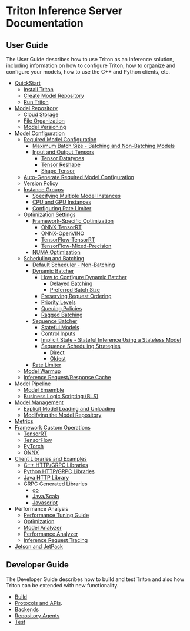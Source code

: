 <!--
# Copyright 2018-2022, NVIDIA CORPORATION & AFFILIATES. All rights reserved.
#
# Redistribution and use in source and binary forms, with or without
# modification, are permitted provided that the following conditions
# are met:
#  * Redistributions of source code must retain the above copyright
#    notice, this list of conditions and the following disclaimer.
#  * Redistributions in binary form must reproduce the above copyright
#    notice, this list of conditions and the following disclaimer in the
#    documentation and/or other materials provided with the distribution.
#  * Neither the name of NVIDIA CORPORATION nor the names of its
#    contributors may be used to endorse or promote products derived
#    from this software without specific prior written permission.
#
# THIS SOFTWARE IS PROVIDED BY THE COPYRIGHT HOLDERS ``AS IS'' AND ANY
# EXPRESS OR IMPLIED WARRANTIES, INCLUDING, BUT NOT LIMITED TO, THE
# IMPLIED WARRANTIES OF MERCHANTABILITY AND FITNESS FOR A PARTICULAR
# PURPOSE ARE DISCLAIMED.  IN NO EVENT SHALL THE COPYRIGHT OWNER OR
# CONTRIBUTORS BE LIABLE FOR ANY DIRECT, INDIRECT, INCIDENTAL, SPECIAL,
# EXEMPLARY, OR CONSEQUENTIAL DAMAGES (INCLUDING, BUT NOT LIMITED TO,
# PROCUREMENT OF SUBSTITUTE GOODS OR SERVICES; LOSS OF USE, DATA, OR
# PROFITS; OR BUSINESS INTERRUPTION) HOWEVER CAUSED AND ON ANY THEORY
# OF LIABILITY, WHETHER IN CONTRACT, STRICT LIABILITY, OR TORT
# (INCLUDING NEGLIGENCE OR OTHERWISE) ARISING IN ANY WAY OUT OF THE USE
# OF THIS SOFTWARE, EVEN IF ADVISED OF THE POSSIBILITY OF SUCH DAMAGE.
-->

# Triton Inference Server Documentation

## User Guide
The User Guide describes how to use Triton as an inference solution, including information on how to configure Triton, how to organize and configure your models, how to use the C++ and Python clients, etc. 

- [QuickStart](quickstart.md)
  - [Install Triton](quickstart.md#install-triton-docker-image)
  - [Create Model Repository](quickstart.md#create-a-model-repository)
  - [Run Triton](quickstart.md#run-triton)
- [Model Repository](model_repository.md)
  - [Cloud Storage](model_repository.md#model-repository-locations)
  - [File Organization](model_repository.md#model-files)
  - [Model Versioning](model_repository.md#model-versions)
- [Model Configuration](model_configuration.md)
  - [Required Model Configuration](model_configuration.md#minimal-model-configuration)
    - [Maximum Batch Size - Batching and Non-Batching Models](model_configuration.md#maximum-batch-size)
    - [Input and Output Tensors](model_configuration.md#inputs-and-outputs)
      - [Tensor Datatypes](model_configuration.md#datatypes)
      - [Tensor Reshape](model_configuration.md#reshape)
      - [Shape Tensor](model_configuration.md#shape-tensors)
  - [Auto-Generate Required Model Configuration](model_configuration.md#auto-generated-model-configuration)
  - [Version Policy](model_configuration.md#version-policy)
  - [Instance Groups](model_configuration.md#instance-groups)
    - [Specifying Multiple Model Instances](model_configuration.md#multiple-model-instances)
    - [CPU and GPU Instances](model_configuration.md#cpu-model-instance)
    - [Configuring Rate Limiter](model_configuration.md#rate-limiter-configuration)
  - [Optimization Settings](model_configuration.md#optimization-policy)
    - [Framework-Specific Optimization](optimization.md#framework-specific-optimization)
      - [ONNX-TensorRT](optimization.md#onnx-with-tensorrt-optimization-ort-trt)
      - [ONNX-OpenVINO](optimization.md#onnx-with-openvino-optimization)
      - [TensorFlow-TensorRT](optimization.md#tensorflow-with-tensorrt-optimization-tf-trt)
      - [TensorFlow-Mixed-Precision](optimization.md#tensorflow-automatic-fp16-optimization)
    - [NUMA Optimization](optimization.md#numa-optimization)
  - [Scheduling and Batching](model_configuration.md#scheduling-and-batching)
    - [Default Scheduler - Non-Batching](model_configuration.md#default-scheduler)
    - [Dynamic Batcher](model_configuration.md#dynamic-batcher)
      - [How to Configure Dynamic Batcher](model_configuration.md#recommended-configuration-process)
        - [Delayed Batching](model_configuration.md#delayed-batching)
        - [Preferred Batch Size](model_configuration.md#preferred-batch-sizes)
      - [Preserving Request Ordering](model_configuration.md#preserve-ordering)
      - [Priority Levels](model_configuration.md#priority-levels)
      - [Queuing Policies](model_configuration.md#queue-policy)
      - [Ragged Batching](ragged_batching.md)
    - [Sequence Batcher](model_configuration.md#sequence-batcher)
      - [Stateful Models](architecture.md#stateful-models)
      - [Control Inputs](architecture.md#control-inputs)
      - [Implicit State - Stateful Inference Using a Stateless Model](architecture.md#implicit-state-management)
      - [Sequence Scheduling Strategies](architecture.md#scheduling-strategies)
        - [Direct](architecture.md#direct)
        - [Oldest](architecture.md#oldest)
    - [Rate Limiter](rate_limiter.md)
  - [Model Warmup](model_configuration.md#model-warmup)
  - [Inference Request/Response Cache](model_configuration.md#response-cache)
- Model Pipeline
  - [Model Ensemble](architecture.md#ensemble-models)
  - [Business Logic Scripting (BLS)](https://github.com/triton-inference-server/python_backend#business-logic-scripting)
- [Model Management](model_management.md)
  - [Explicit Model Loading and Unloading](model_management.md#model-control-mode-explicit)
  - [Modifying the Model Repository](model_management.md#modifying-the-model-repository)
- [Metrics](metrics.md)
- [Framework Custom Operations](custom_operations.md)
  - [TensorRT](custom_operations.md#tensorrt)
  - [TensorFlow](custom_operations.md#tensorflow)
  - [PyTorch](custom_operations.md#pytorch)
  - [ONNX](custom_operations.md#onnx)
- [Client Libraries and Examples](https://github.com/triton-inference-server/client)
  - [C++ HTTP/GRPC Libraries](https://github.com/triton-inference-server/client#client-library-apis)
  - [Python HTTP/GRPC Libraries](https://github.com/triton-inference-server/client#client-library-apis)
  - [Java HTTP Library](https://github.com/triton-inference-server/client/tree/main/src/java)
  - GRPC Generated Libraries
    - [go](https://github.com/triton-inference-server/client/tree/main/src/grpc_generated/go)
    - [Java/Scala](https://github.com/triton-inference-server/client/tree/main/src/grpc_generated/java)
    - [Javascript](https://github.com/triton-inference-server/client/tree/main/src/grpc_generated/javascript)
- Performance Analysis
  - [Performance Tuning Guide](performance_tuning.md)
  - [Optimization](optimization.md)
  - [Model Analyzer](model_analyzer.md)
  - [Performance Analyzer](perf_analyzer.md)
  - [Inference Request Tracing](trace.md)
- [Jetson and JetPack](jetson.md)

## Developer Guide
The Developer Guide describes how to build and test Triton and also how Triton can be extended with new functionality.

- [Build](build.md)
- [Protocols and APIs](inference_protocols.md).
- [Backends](https://github.com/triton-inference-server/backend)
- [Repository Agents](repository_agents.md)
- [Test](test.md)
